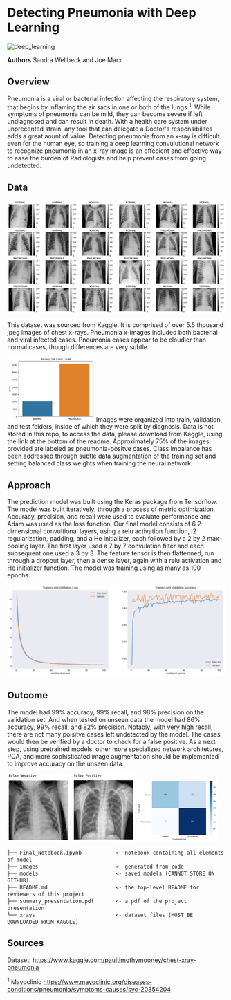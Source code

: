 # Detecting Pneumonia with Deep Learning
![deep_learning](https://cdn-images-1.medium.com/max/1600/0*5BKVjZL7eojyU1wH.jpg)

**Authors** Sandra Wellbeck and Joe Marx

## Overview

Pneumonia is a viral or bacterial infection affecting the respiratory system, that begins by inflaming the air sacs in one or both of the lungs <sup>1</sup>. While symptoms of pneumonia can be mild, they can become severe if left undiagnosed and can result in death.  With a health care system under unprecented strain, any tool that can delegate a Doctor's responsibilites adds a great aount of value. Detecting pneumonia from an x-ray is difficult even for the human eye, so training a deep learning convulutional network to recognize pneumonia in an x-ray image is an effecient and effective way to ease the burden of Radiologists and help prevent cases from going undetected.

## Data
![pneumonia_matrix](/images/image_matrix.png)

This dataset was sourced from Kaggle. It is comprised of over 5.5 thousand jpeg images of chest x-rays. Pneumonia x-images included both bacterial and viral infected cases. Pneumonia cases appear to be cloudier than normal cases, though differences are very subtle.

<img src="https://github.com/JoeBrowz/pneumonia-neural-net/blob/main/images/cls_imbal.jpg?raw=true" width="40%" class="center">
Images were organized into train, validation, and test folders, inside of which they were split by diagnosis. Data is not stored in this repo, to access the data, please download from Kaggle, using the link at the bottom of the readme. Approximately 75% of the images provided are labeled as pneumonia-positve cases. Class imbalance has been addressed through subtle data augmentation of the training set and setting balanced class weights when training the neural network. 

## Approach

The prediction model was built using the Keras package from Tensorflow. The model was built iteratively, through a process of metric optimization. Accuracy, precision, and recall were used to evaluate performance and Adam was used as the loss function. Our final model consists of 6 2-dimensional convultional layers, using a relu activation function, l2 regularization, padding, and a He initializer, each followed by a 2 by 2 max-pooling layer. The first layer used a 7 by 7 convulation filter and each subsequent one used a 3 by 3. The feature tensor is then flattenned,  run through a dropout layer, then a dense layer, again with a relu activation and He initializer function. The model was training using as many as 100 epochs. 

<img src="images/epochs.png">

## Outcome

The model had 99% accuracy, 99% recall, and 98% precision on the validation set. And when tested on unseen data the model had 86% accuracy, 99% recall, and 82% precision. Notably, with very high recall, there are not many poisitve cases left undetected by the model. The cases would then be verified by a doctor to check for a false positive. As a next step, using pretrained models, other more specialized network architetures, PCA, and more sophisticated image augmentation should be implemented to improve accuracy on the unseen data. 

<img width="29%" src="/images/fn.jpg"> <img width="29%" src="/images/fp.jpg"> <img width="37%" src="/images/confusion_matrix.jpg"> 

```
├── Final_Notebook.ipynb           <- notebook containing all elements of model
├── images                         <- generated from code
├── models                         <- saved models (CANNOT STORE ON GITHUB)
├── README.md                      <- the top-level README for reviewers of this project
├── summary_presentation.pdf       <- a pdf of the project presentation
└── xrays                          <- dataset files (MUST BE DOWNLOADED FROM KAGGLE)

```


## Sources
Dataset: https://www.kaggle.com/paultimothymooney/chest-xray-pneumonia

<sup>1</sup> Mayoclinic https://www.mayoclinic.org/diseases-conditions/pneumonia/symptoms-causes/syc-20354204
